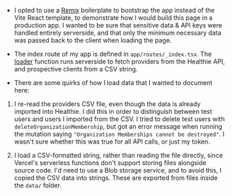 - I opted to use a [Remix](https://remix.run) boilerplate to bootstrap the app instead of the Vite React template, to demonstrate how I would build this page in a production app. I wanted to be sure that sensitive data & API keys were handled entirely serverside, and that only the minimum necessary data was passed back to the client when loading the page. 

- The index route of my app is defined in `app/routes/_index.tsx`. The [loader](https://remix.run/docs/en/main/discussion/data-flow#route-loader) function runs serverside to fetch providers from the Healthie API, and prospective clients from a CSV string. 

- There are some quirks of how I load data that I wanted to document here:

1. I re-read the providers CSV file, even though the data is already imported into Healthie. I did this in order to distinguish between test users and users I imported from the CSV. I tried to delete test users with `deleteOrganizationMembership`, but got an error message when running the mutation saying `"Organization Memberships cannot be destroyed"`. I wasn't sure whether this was true for all API calls, or just my token.  

2. I load a CSV-formatted string, rather than reading the file directly, since Vercel's serverless functions don't support storing files alongside source code. I'd need to use a Blob storage service, and to avoid this, I copied the CSV data into strings. These are exported from files inside the `data/` folder.



